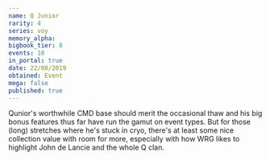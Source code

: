 ```yaml
---
name: Q Junior
rarity: 4
series: voy
memory_alpha:
bigbook_tier: 8
events: 10
in_portal: true
date: 22/08/2019
obtained: Event
mega: false
published: true
---
```


Qunior's worthwhile CMD base should merit the occasional thaw and his big bonus features thus far have run the gamut on event types. But for those (long) stretches where he's stuck in cryo, there's at least some nice collection value with room for more, especially with how WRG likes to highlight John de Lancie and the whole Q clan.

